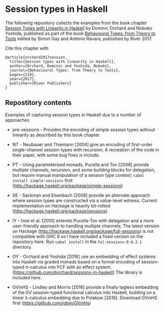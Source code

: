 # Session types in Haskell

The following repository collects the examples from the book chapter [Session Types with Linearity in Haskell](https://kar.kent.ac.uk/66632/1/RP_9788793519817C10.pdf) by Dominic Orchard and Nobuko Yoshida, published as part of the book [Behavioural Types: from Theory to Tools](https://www.riverpublishers.com/research_details.php?book_id=439#:~:text=As%20a%20survey%20of%20the,graduate%20students%20and%20software%20developers.) edited by Simon Gay and António Ravara, published by River 2017. 

Cite this chapter with

```
@article{orchard2017session,
  title={Session types with linearity in Haskell},
  author={Orchard, Dominic and Yoshida, Nobuko},
  journal={Behavioural Types: from Theory to Tools},
  pages={219},
  year={2017},
  publisher={River Publishers}
}
```

## Repostitory contents

Examples of capturing session types in Haskell due to a number of approaches

* pre-sessions - Provides the encoding of simple session types without linearity as described by this book chapter.

* NT - Neubauer and Thiemann [2004] give an encoding of first-order single-channel session types with recursion; A
recreation of the code in their paper, with some bug fixes is include.

* PT - Using parameterised monads, Pucella and Tov [2008] provide multiple channels, recursion, and 
some building blocks for delegation, but require manual manipulation of a session type context;
`cabal install simple-sessions` first (http://hackage.haskell.org/package/simple-sessions)

* SE - Sackman and Eisenbach [2008] provide an alternate approach where session types are constructed via a value-level 
witness. Current implementation on Hackage is heavily bit-rotted (http://hackage.haskell.org/package/sessions)

* IY - Imai et al. [2010] extends Pucella-Tov with delegation and a more user-friendly approach to handling multiple channels; 
The latest version on Hackage (http://hackage.haskell.org/package/full-sessions) is not compatible with GHC 8 so I have
included a fixed version on the repository here. Run `cabal install` in the `ful-sessions-0.6.2.1` directory.

* OY - Orchard and Yoshida [2016] use an embedding of effect systems into Haskell via graded monads based on a formal 
encoding of session-typed π-calculus into PCF with an effect system. (https://github.com/dorchard/sessions-in-haskell)
The library is included here.

* GVinHS - Lindley and Morris [2016] provide a finally tagless embedding of the GV session-typed functional calculus into Haskell, building on a linear λ-calculus embedding due to Polakow [2016]. 
Download GVinHS first (https://github.com/jgbm/GVinHs)
